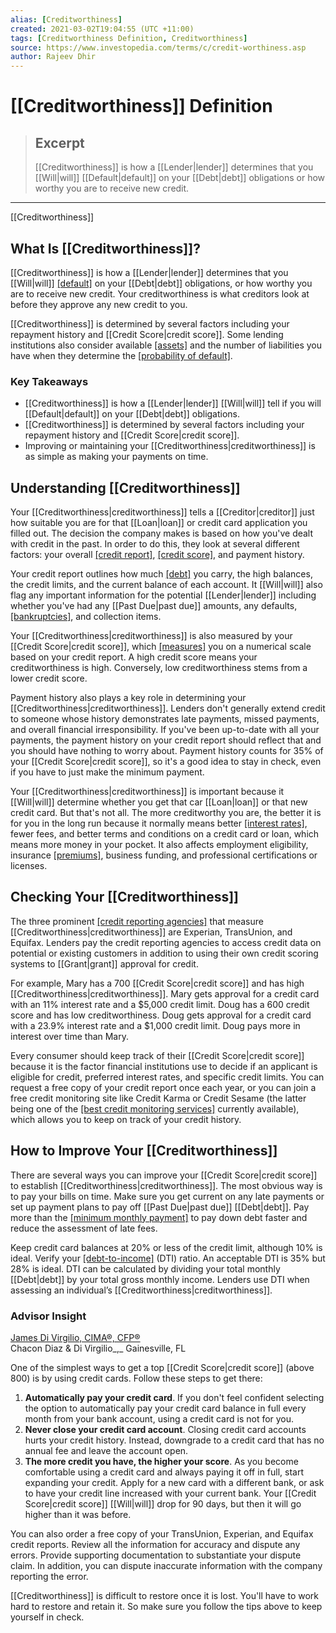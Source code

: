 ```yaml
---
alias: [Creditworthiness]
created: 2021-03-02T19:04:55 (UTC +11:00)
tags: [Creditworthiness Definition, Creditworthiness]
source: https://www.investopedia.com/terms/c/credit-worthiness.asp
author: Rajeev Dhir
---
```


# [[Creditworthiness]] Definition

> ## Excerpt
> [[Creditworthiness]] is how a [[Lender|lender]] determines that you [[Will|will]] [[Default|default]] on your [[Debt|debt]] obligations or how worthy you are to receive new credit.

---

[[Creditworthiness]]
## What Is [[Creditworthiness]]?

[[Creditworthiness]] is how a [[Lender|lender]] determines that you [[Will|will]] [[default]](https://www.investopedia.com/terms/d/default2.asp) on your [[Debt|debt]] obligations, or how worthy you are to receive new credit. Your creditworthiness is what creditors look at before they approve any new credit to you.

[[Creditworthiness]] is determined by several factors including your repayment history and [[Credit Score|credit score]]. Some lending institutions also consider available [[assets]](https://www.investopedia.com/terms/a/asset.asp) and the number of liabilities you have when they determine the [[probability of default]](https://www.investopedia.com/terms/d/defaultprobability.asp).

### Key Takeaways

-   [[Creditworthiness]] is how a [[Lender|lender]] [[Will|will]] tell if you will [[Default|default]] on your [[Debt|debt]] obligations.
-   [[Creditworthiness]] is determined by several factors including your repayment history and [[Credit Score|credit score]].
-   Improving or maintaining your [[Creditworthiness|creditworthiness]] is as simple as making your payments on time.

## Understanding [[Creditworthiness]]

Your [[Creditworthiness|creditworthiness]] tells a [[Creditor|creditor]] just how suitable you are for that [[Loan|loan]] or credit card application you filled out. The decision the company makes is based on how you've dealt with credit in the past. In order to do this, they look at several different factors: your overall [[credit report]](https://www.investopedia.com/terms/c/creditreport.asp), [[credit score]](https://www.investopedia.com/terms/c/credit_score.asp), and payment history.

Your credit report outlines how much [[debt]](https://www.investopedia.com/terms/d/[[Debt|debt]].asp) you carry, the high balances, the credit limits, and the current balance of each account. It [[Will|will]] also flag any important information for the potential [[Lender|lender]] including whether you've had any [[Past Due|past due]] amounts, any defaults, [[bankruptcies]](https://www.investopedia.com/terms/b/bankruptcy.asp), and collection items.

Your [[Creditworthiness|creditworthiness]] is also measured by your [[Credit Score|credit score]], which [[measures]](https://www.investopedia.com/articles/pf/10/credit-score-factors.asp) you on a numerical scale based on your credit report. A high credit score means your creditworthiness is high. Conversely, low creditworthiness stems from a lower credit score.

Payment history also plays a key role in determining your [[Creditworthiness|creditworthiness]]. Lenders don't generally extend credit to someone whose history demonstrates late payments, missed payments, and overall financial irresponsibility. If you've been up-to-date with all your payments, the payment history on your credit report should reflect that and you should have nothing to worry about. Payment history counts for 35% of your [[Credit Score|credit score]], so it's a good idea to stay in check, even if you have to just make the minimum payment.

Your [[Creditworthiness|creditworthiness]] is important because it [[Will|will]] determine whether you get that car [[Loan|loan]] or that new credit card. But that's not all. The more creditworthy you are, the better it is for you in the long run because it normally means better [[interest rates]](https://www.investopedia.com/terms/i/interestrate.asp), fewer fees, and better terms and conditions on a credit card or loan, which means more money in your pocket. It also affects employment eligibility, insurance [[premiums]](https://www.investopedia.com/terms/p/[[Premium|premium]].asp), business funding, and professional certifications or licenses.

## Checking Your [[Creditworthiness]]

The three prominent [[credit reporting agencies]](https://www.investopedia.com/terms/c/credit-reporting-agency.asp) that measure [[Creditworthiness|creditworthiness]] are Experian, TransUnion, and Equifax. Lenders pay the credit reporting agencies to access credit data on potential or existing customers in addition to using their own credit scoring systems to [[Grant|grant]] approval for credit.

For example, Mary has a 700 [[Credit Score|credit score]] and has high [[Creditworthiness|creditworthiness]]. Mary gets approval for a credit card with an 11% interest rate and a $5,000 credit limit. Doug has a 600 credit score and has low creditworthiness. Doug gets approval for a credit card with a 23.9% interest rate and a $1,000 credit limit. Doug pays more in interest over time than Mary.

Every consumer should keep track of their [[Credit Score|credit score]] because it is the factor financial institutions use to decide if an applicant is eligible for credit, preferred interest rates, and specific credit limits. You can request a free copy of your credit report once each year, or you can join a free credit monitoring site like Credit Karma or Credit Sesame (the latter being one of the [[best credit monitoring services]](https://www.investopedia.com/best-credit-monitoring-services-4846982) currently available), which allows you to keep on track of your credit history.

## How to Improve Your [[Creditworthiness]]

There are several ways you can improve your [[Credit Score|credit score]] to establish [[Creditworthiness|creditworthiness]]. The most obvious way is to pay your bills on time. Make sure you get current on any late payments or set up payment plans to pay off [[Past Due|past due]] [[Debt|debt]]. Pay more than the [[minimum monthly payment]](https://www.investopedia.com/terms/m/minimum-monthly-payment.asp) to pay down debt faster and reduce the assessment of late fees.

Keep credit card balances at 20% or less of the credit limit, although 10% is ideal. Verify your [[debt-to-income]](https://www.investopedia.com/terms/d/dti.asp) (DTI) ratio. An acceptable DTI is 35% but 28% is ideal. DTI can be calculated by dividing your total monthly [[Debt|debt]] by your total gross monthly income. Lenders use DTI when assessing an individual’s [[Creditworthiness|creditworthiness]].

### Advisor Insight

[James Di Virgilio, CIMA®, CFP®](https://www.investopedia.com/advisor-network/advisors/55452/james-di-virgilio-cima-cfp-/)  
Chacon Diaz & Di Virgilio_,_ Gainesville, FL

One of the simplest ways to get a top [[Credit Score|credit score]] (above 800) is by using credit cards. Follow these steps to get there:

1.  **Automatically pay your credit card**. If you don't feel confident selecting the option to automatically pay your credit card balance in full every month from your bank account, using a credit card is not for you.
2.  **Never close your credit card account**. Closing credit card accounts hurts your credit history. Instead, downgrade to a credit card that has no annual fee and leave the account open.
3.  **The more credit you have, the higher your score**. As you become comfortable using a credit card and always paying it off in full, start expanding your credit. Apply for a new card with a different bank, or ask to have your credit line increased with your current bank. Your [[Credit Score|credit score]] [[Will|will]] drop for 90 days, but then it will go higher than it was before.

You can also order a free copy of your TransUnion, Experian, and Equifax credit reports. Review all the information for accuracy and dispute any errors. Provide supporting documentation to substantiate your dispute claim. In addition, you can dispute inaccurate information with the company reporting the error.

[[Creditworthiness]] is difficult to restore once it is lost. You'll have to work hard to restore and retain it. So make sure you follow the tips above to keep yourself in check.
